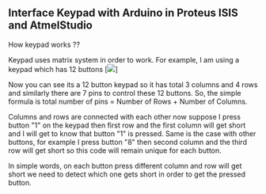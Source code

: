 ## Interface Keypad with Arduino in Proteus ISIS and AtmelStudio

How keypad works ??

Keypad uses matrix system in order to work.
For example, I am using a keypad which has 12 buttons
[<img src="https://images.theengineeringprojects.com/image/webp/2015/12/keypad2.png.webp?ssl=1">]


Now you can see its a 12 button keypad so it has total 3 columns and 4 rows and similarly there are 7 pins to control these 12 buttons.
So, the simple formula is total number of pins = Number of Rows + Number of Columns.

Columns and rows are connected with each other now suppose I press button "1" on the keypad then first row and the first column will get short and I will get to know that button "1" is pressed.
Same is the case with other buttons, for example I press button "8" then second column and the third row will get short so this code will remain unique for each button.

In simple words, on each button press different column and row will get short we need to detect which one gets short in order to get the pressed button.

